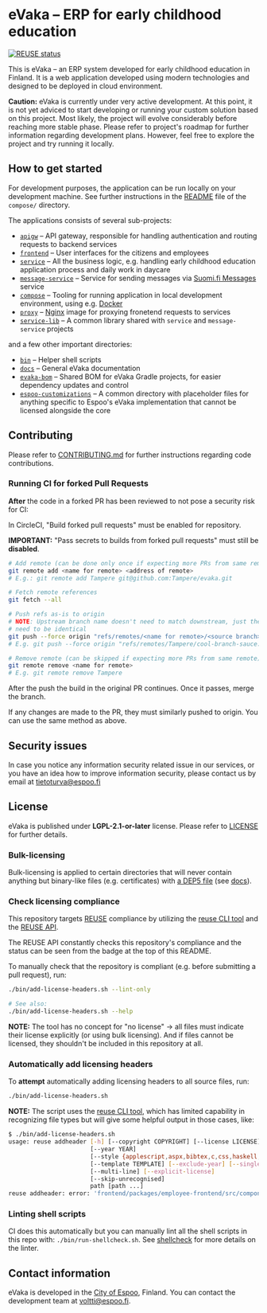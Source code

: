 <!--
SPDX-FileCopyrightText: 2017-2020 City of Espoo

SPDX-License-Identifier: LGPL-2.1-or-later
-->

# eVaka – ERP for early childhood education

[![REUSE status](https://api.reuse.software/badge/github.com/espoon-voltti/evaka)](https://api.reuse.software/info/github.com/espoon-voltti/evaka)

<!-- This project is registered with the REUSE API: https://api.reuse.software/ -->

This is eVaka – an ERP system developed for early childhood education in
Finland. It is a web application developed using modern technologies and
designed to be deployed in cloud environment.

**Caution:** eVaka is currently under very active development. At this
point, it is not yet adviced to start developing or running your custom
solution based on this project. Most likely, the project will evolve
considerably before reaching more stable phase. Please refer to
project's roadmap for further information regarding development plans.
However, feel free to explore the project and try running it locally.

## How to get started

For development purposes, the application can be run locally on your
development machine. See further instructions in the
[README](compose/README.md) file of the `compose/` directory.

The applications consists of several sub-projects:

- [`apigw`](apigw/) – API gateway, responsible for handling authentication and
  routing requests to backend services
- [`frontend`](frontend/) – User interfaces for the citizens and
  employees
- [`service`](service/) – All the business logic, e.g. handling early
  childhood education application process and daily work in daycare
- [`message-service`](message-service/) – Service for sending messages
  via [Suomi.fi Messages](https://www.suomi.fi/messages) service
- [`compose`](compose/) – Tooling for running application in local
  development environment, using e.g. [Docker](https://www.docker.com)
- [`proxy`](proxy/) – [Nginx](https://www.nginx.com) image for proxying
  fronetend requests to services
- [`service-lib`](service-lib/) – A common library shared with `service` and
  `message-service` projects

and a few other important directories:

- [`bin`](bin/) – Helper shell scripts
- [`docs`](docs/) – General eVaka documentation
- [`evaka-bom`](evaka-bom/) – Shared BOM for eVaka Gradle projects, for
  easier dependency updates and control
- [`espoo-customizations`](espoo-customizations/) – A common directory with
  placeholder files for anything specific to Espoo's eVaka implementation that
  cannot be licensed alongside the core

## Contributing

Please refer to [CONTRIBUTING.md](CONTRIBUTING.md) for further
instructions regarding code contributions.

### Running CI for forked Pull Requests

**After** the code in a forked PR has been reviewed to not pose a security risk
for CI:

In CircleCI, "Build forked pull requests" must be enabled for repository.

**IMPORTANT:** "Pass secrets to builds from forked pull requests" must still be
**disabled**.

```sh
# Add remote (can be done only once if expecting more PRs from same remote)
git remote add <name for remote> <address of remote>
# E.g.: git remote add Tampere git@github.com:Tampere/evaka.git

# Fetch remote references
git fetch --all

# Push refs as-is to origin
# NOTE: Upstream branch name doesn't need to match downstream, just the refs
# need to be identical
git push --force origin "refs/remotes/<name for remote>/<source branch>:refs/heads/<upstream branch>"
# E.g. git push --force origin "refs/remotes/Tampere/cool-branch-sauce:refs/heads/cool-branch-sauce"

# Remove remote (can be skipped if expecting more PRs from same remote)
git remote remove <name for remote>
# E.g. git remote remove Tampere
```

After the push the build in the original PR continues. Once it passes, merge the branch.

If any changes are made to the PR, they must similarly pushed to origin. You
can use the same method as above.

## Security issues

In case you notice any information security related issue in our
services, or you have an idea how to improve information security,
please contact us by email at [tietoturva@espoo.fi](tietoturva@espoo.fi)

## License

eVaka is published under **LGPL-2.1-or-later** license. Please refer to
[LICENSE](LICENSE) for further details.

### Bulk-licensing

Bulk-licensing is applied to certain directories that will never contain
anything but binary-like files (e.g. certificates) with
[a DEP5 file](./.reuse/dep5) (see
[docs](https://reuse.software/faq/#bulk-license)).

### Check licensing compliance

This repository targets [REUSE](https://reuse.software/) compliance by utilizing
the [reuse CLI tool](https://git.fsfe.org/reuse/tool) and the
[REUSE API](https://api.reuse.software/).

The REUSE API constantly checks this repository's compliance and the status
can be seen from the badge at the top of this README.

To manually check that the repository is compliant (e.g. before submitting a pull
request), run:

```sh
./bin/add-license-headers.sh --lint-only

# See also:
./bin/add-license-headers.sh --help
```

**NOTE:** The tool has no concept for "no license" -> all files must indicate
their license explicitly (or using bulk licensing). And if files cannot be
licensed, they shouldn't be included in this repository at all.

### Automatically add licensing headers

To **attempt** automatically adding licensing headers to all source files, run:

```sh
./bin/add-license-headers.sh
```

**NOTE:** The script uses the [reuse CLI tool](https://git.fsfe.org/reuse/tool),
which has limited capability in recognizing file types but will give some
helpful output in those cases, like:

```sh
$ ./bin/add-license-headers.sh
usage: reuse addheader [-h] [--copyright COPYRIGHT] [--license LICENSE]
                       [--year YEAR]
                       [--style {applescript,aspx,bibtex,c,css,haskell,html,jinja,jsx,lisp,m4,ml,python,tex}]
                       [--template TEMPLATE] [--exclude-year] [--single-line]
                       [--multi-line] [--explicit-license]
                       [--skip-unrecognised]
                       path [path ...]
reuse addheader: error: 'frontend/packages/employee-frontend/src/components/voucher-value-decision/VoucherValueDecisionActionBar.tsx' does not have a recognised file extension, please use --style, --explicit-license or --skip-unrecognised
```

### Linting shell scripts

CI does this automatically but you can manually lint all the shell scripts in
this repo with: `./bin/run-shellcheck.sh`. See [shellcheck](https://github.com/koalaman/shellcheck)
for more details on the linter.

## Contact information

eVaka is developed in the [City of Espoo](https://www.espoo.fi), Finland.
You can contact the development team at [voltti@espoo.fi](voltti@espoo.fi).
